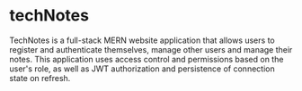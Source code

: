 # techNotes
TechNotes is a full-stack MERN website application that allows users to register and authenticate themselves, manage other users and manage their notes. This application uses access control and permissions based on the user's role, as well as JWT authorization and persistence of connection state on refresh.
